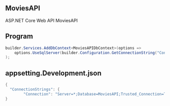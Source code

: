 ## MoviesAPI
ASP.NET Core Web API MoviesAPI

## Program
```cs
builder.Services.AddDbContext<MoviesAPIDbContext>(options =>
    options.UseSqlServer(builder.Configuration.GetConnectionString("Connection"))
);
``` 

## appsetting.Development.json
```cs
{
  "ConnectionStrings": {
        "Connection": "Server=*;Database=MoviesAPI;Trusted_Connection=True;TrustServerCertificate=True;MultipleActiveResultSets=True"
}
``` 